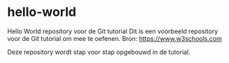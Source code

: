# hello-world
Hello World repository voor de Git tutorial
Dit is een voorbeeld repository voor de Git tutorial om mee te oefenen. Bron: https://www.w3schools.com

Deze repository wordt stap voor stap opgebouwd in de tutorial.
